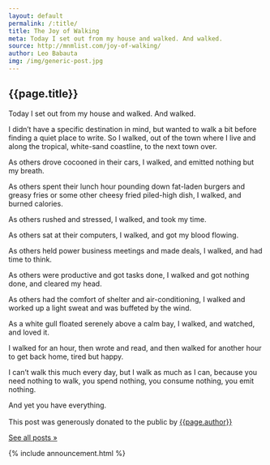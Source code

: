 ```yaml
---
layout: default
permalink: /:title/
title: The Joy of Walking
meta: Today I set out from my house and walked. And walked.
source: http://mnmlist.com/joy-of-walking/
author: Leo Babauta
img: /img/generic-post.jpg
---
```


<h2>{{page.title}}</h2>

<p class="intro">Today I set out from my house and walked. And walked.</p>

I didn’t have a specific destination in mind, but wanted to walk a bit before finding a quiet place to write. So I walked, out of the town where I live and along the tropical, white-sand coastline, to the next town over.

As others drove cocooned in their cars, I walked, and emitted nothing but my breath.

As others spent their lunch hour pounding down fat-laden burgers and greasy fries or some other cheesy fried piled-high dish, I walked, and burned calories.

As others rushed and stressed, I walked, and took my time.

As others sat at their computers, I walked, and got my blood flowing.

As others held power business meetings and made deals, I walked, and had time to think.

As others were productive and got tasks done, I walked and got nothing done, and cleared my head.

As others had the comfort of shelter and air-conditioning, I walked and worked up a light sweat and was buffeted by the wind.

As a white gull floated serenely above a calm bay, I walked, and watched, and loved it.

I walked for an hour, then wrote and read, and then walked for another hour to get back home, tired but happy.

I can’t walk this much every day, but I walk as much as I can, because you need nothing to walk, you spend nothing, you consume nothing, you emit nothing.

And yet you have everything.

<div class="attribution">
  <p>This post was generously donated to the public by <a href="{{page.source}}" target="_blank">{{page.author}}</a><img src="{{site.baseurl}}/assets/img/external-icon.png" width="16px"/></p>
</div> <!-- .attribution -->


<a class="all-posts" href="{{site.baseurl}}/archive">See all posts &raquo;</a>

{% include announcement.html %} 